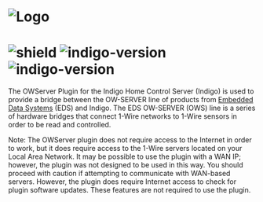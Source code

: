 # ![Logo](https://github.com/DaveL17/OWServer/wiki/img/img_owserver_logo.png)
# ![shield](https://img.shields.io/github/release/DaveL17/OWServer.svg) ![indigo-version](https://img.shields.io/badge/Indigo-7.0-blueviolet.svg) ![indigo-version](https://img.shields.io/badge/Python-2.7-darkgreen.svg)

The OWServer Plugin for the Indigo Home Control Server (Indigo) is 
used to provide a bridge between the OW-SERVER line of products from 
[Embedded Data Systems](https://www.embeddeddatasystems.com) (EDS) 
and Indigo. The EDS OW-SERVER (OWS) line is a series of hardware 
bridges that connect 1-Wire networks to 1-Wire sensors in order to be read 
and controlled.

Note: The OWServer plugin does not require access to the Internet in 
order to work, but it does require access to the 1-Wire servers 
located on your Local Area Network. It may be possible to use the 
plugin with a WAN IP; however, the plugin was not designed to be 
used in this way. You should proceed with caution if attempting to 
communicate with WAN-based servers. However, the plugin does require 
Internet access to check for plugin software updates. These features are 
not required to use the plugin.
